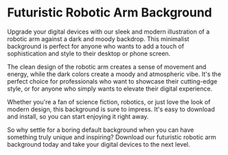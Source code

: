 <!--font:Montserrat-->

# Futuristic Robotic Arm Background

Upgrade your digital devices with our sleek and modern illustration of a robotic arm against a dark and moody backdrop. This minimalist background is perfect for anyone who wants to add a touch of sophistication and style to their desktop or phone screen.

The clean design of the robotic arm creates a sense of movement and energy, while the dark colors create a moody and atmospheric vibe. It's the perfect choice for professionals who want to showcase their cutting-edge style, or for anyone who simply wants to elevate their digital experience.

Whether you're a fan of science fiction, robotics, or just love the look of modern design, this background is sure to impress. It's easy to download and install, so you can start enjoying it right away.

So why settle for a boring default background when you can have something truly unique and inspiring? Download our futuristic robotic arm background today and take your digital devices to the next level.

<!--

Write me markdown content of website with wallpaper:

"A wallpaper with a minimalist illustration of a robotic arm, against a background of dark and moody colors."

The header of the page should not be copy of the text but rather a real content of the website which is using this wallpaper.


---


# Minimalist Robotic Arm Wallpaper

Looking for a sleek and modern wallpaper to give your desktop or phone a futuristic vibe? Look no further than our minimalist robotic arm wallpaper!

Featuring a simple yet striking illustration of a robotic arm against a backdrop of dark and moody colors, this wallpaper is the perfect choice for anyone who wants to add a touch of tech-inspired style to their digital devices.

Whether you're a fan of science fiction, robotics, or just love the look of clean and minimal design, this wallpaper is sure to impress. So why wait? Download it today and give your screen a fresh new look!


---


Heading should not include word "wallpaper". The website should not be about the wallpaper itself, wallpaper is just a related background, rewrite whole content.


---


# Futuristic Tech-Inspired Desktop and Phone Background

Transform your desktop or phone screen into a futuristic masterpiece with our minimalist illustration of a robotic arm against a backdrop of dark and moody colors.

This tech-inspired background is perfect for anyone who wants to add a touch of sophistication and minimalism to their digital devices. The sleek design of the robotic arm creates a sense of movement and energy, while the dark colors create a moody and atmospheric vibe.

Whether you're a fan of science fiction, robotics, or just love the look of clean and modern design, this background is sure to impress. It's the perfect choice for professionals who want to showcase their cutting-edge style, or for anyone who simply wants to elevate their digital experience.

So why settle for a boring default background when you can have something truly unique and inspiring? Download our futuristic tech-inspired background today and take your digital devices to the next level.


---


Heading is too long, rewrite whole content.


---


# Elevate Your Digital Experience with a Futuristic Robotic Arm Background

Upgrade your digital devices with our sleek and modern illustration of a robotic arm against a backdrop of dark and moody colors. This minimalist background is the perfect choice for anyone who wants to add a touch of sophistication and style to their desktop or phone screen.

The clean design of the robotic arm creates a sense of movement and energy, while the dark colors create a moody and atmospheric vibe. It's the perfect choice for professionals who want to showcase their cutting-edge style, or for anyone who simply wants to elevate their digital experience.

Whether you're a fan of science fiction, robotics, or just love the look of modern design, this background is sure to impress. It's easy to download and install, so you can start enjoying it right away.

So why settle for a boring default background when you can have something truly unique and inspiring? Download our futuristic robotic arm background today and take your digital devices to the next level.


---


Heading is too long, rewrite whole content.


---


# Futuristic Robotic Arm Background for Your Digital Devices

Upgrade your digital devices with our sleek and modern illustration of a robotic arm against a dark and moody backdrop. This minimalist background is perfect for anyone who wants to add a touch of sophistication and style to their desktop or phone screen.

The clean design of the robotic arm creates a sense of movement and energy, while the dark colors create a moody and atmospheric vibe. It's the perfect choice for professionals who want to showcase their cutting-edge style, or for anyone who simply wants to elevate their digital experience.

Whether you're a fan of science fiction, robotics, or just love the look of modern design, this background is sure to impress. It's easy to download and install, so you can start enjoying it right away.

So why settle for a boring default background when you can have something truly unique and inspiring? Download our futuristic robotic arm background today and take your digital devices to the next level.


---


Write me a Google font which is best fitting for the website.

Pick from the list:
- Orbitron
- Lobster
- IBM Plex Sans
- Playfair Display
- Great Vibes
- Lato
- Inter
- Dancing Script
- Raleway
- Open Sans
- Exo 2
- Roboto
- Futura
- Barlow Condensed
- Alegreya
- Montserrat
- Poppins


Write just the font name nothing else.


---


I would recommend using the "Montserrat" font for the website.

-->

